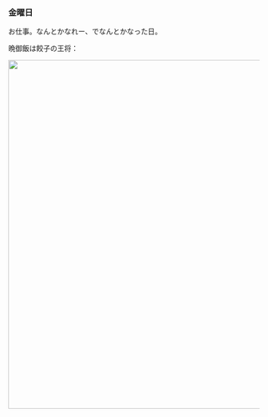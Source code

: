 ### 金曜日

お仕事。なんとかなれー、でなんとかなった日。

晩御飯は餃子の王将：

<img src="https://i.imgur.com/jAKjl33.jpeg" width="700">